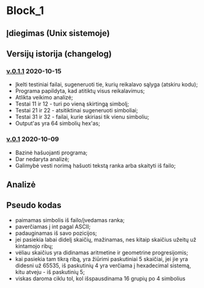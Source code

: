# Block_1

## Įdiegimas (Unix sistemoje)

## Versijų istorija (changelog)

### [v.0.1.1]() 2020-10-15

- Įkelti testiniai failai, sugeneruoti tie, kurių reikalavo sąlyga (atskiru kodu);
- Programa papildyta, kad atitiktų visus reikalavimus;
- Atlikta veikimo analizė;
- Testai 11 ir 12 - turi po vieną skirtingą simbolį;
- Testai 21 ir 22 - atsitiktinai sugeneruoti simboliai;
- Testai 31 ir 32 - failai, kurie skiriasi tik vienu simboliu;
- Output'as yra 64 simbolių hex'as;


### [v.0.1](https://github.com/GudUgne/Block_1/releases/tag/v0.1) 2020-10-09

- Bazinė hašuojanti programa;
- Dar nedaryta analizė;
- Galimybė vesti norimą hašuoti tekstą ranka arba skaityti iš failo;


## Analizė


## Pseudo kodas

- paimamas simbolis iš failo/įvedamas ranka;
- paverčiamas į int pagal ASCII;
- padauginamas iš savo pozicijos;
- jei pasiekia labai didelį skaičių, mažinamas, nes kitaip skaičius užeitų už kintamojo ribų;
- vėliau skaičius yra didinamas aritmetine ir geometrine progresijomis;
- kai pasiekia tam tikrą ribą, yra žiūrimi paskutiniai 5 skaičiai, jei jie yra didesni už 65535, iš paskutinių 4 yra verčiama į hexadecimal sistemą, kitu atveju - iš paskutinių 5;
- viskas daroma ciklu tol, kol išspausdinama 16 grupių po 4 simbolius

